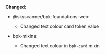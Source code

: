 **Changed:**

- @skyscanner/bpk-foundations-web:
  - Changed text colour card token value

- bpk-mixins:
  - Changed text colour in `bpk-card` mixin
